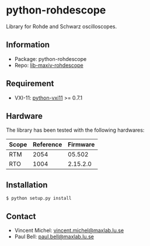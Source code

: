 python-rohdescope
=================

Library for Rohde and Schwarz oscilloscopes.

Information
-----------

 - Package: python-rohdescope
 - Repo:    [lib-maxiv-rohdescope][rohdescope]

[rohdescope]: https://github.com/MaxIV-KitsControls/lib-maxiv-rohdescope

Requirement
-----------

 - VXI-11: [python-vxi11][vxi11] >= 0.7.1

[vxi11]: https://github.com/MaxIV-KitsControls/python-vxi11

Hardware
--------

The library has been tested with the following hardwares:

| Scope  | Reference | Firmware |
|--------|-----------|----------|
| RTM    | 2054      | 05.502   |
| RTO    | 1004      | 2.15.2.0 |

Installation
------------

    $ python setup.py install

Contact
-------

- Vincent Michel: vincent.michel@maxlab.lu.se
- Paul Bell:      paul.bell@maxlab.lu.se
